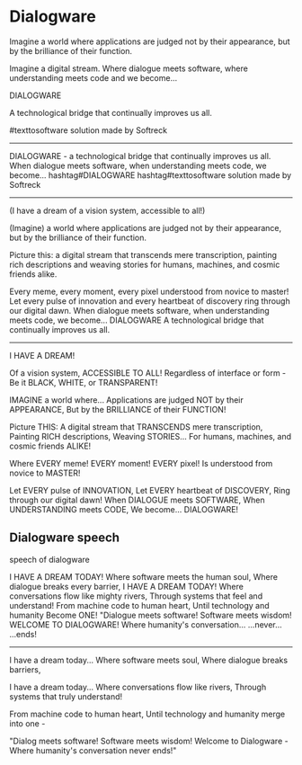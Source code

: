 # Dialogware


Imagine a world where applications are judged not by their appearance, but by the brilliance of their function. 

Imagine a digital stream. Where dialogue meets software, where understanding meets code and we become...

DIALOGWARE 

A technological bridge that continually improves us all.

#texttosoftware solution made by Softreck

---

DIALOGWARE - a technological bridge that continually improves us all.
When dialogue meets software, when understanding meets code, we become... hashtag#DIALOGWARE hashtag#texttosoftware solution made by Softreck

---

(I have a dream of a vision system, accessible to all!)

(Imagine) a world where applications are judged not by their appearance, but by the brilliance of their function.

Picture this: a digital stream that transcends mere transcription, painting rich descriptions and weaving stories for humans, machines, and cosmic friends alike.

Every meme, every moment, every pixel understood from novice to master! Let every pulse of innovation and every heartbeat of discovery ring through our digital dawn. When dialogue meets software, when understanding meets code, we become... DIALOGWARE A technological bridge that continually improves us all.

---


I HAVE A DREAM!

Of a vision system, ACCESSIBLE TO ALL!
Regardless of interface or form -
Be it BLACK, WHITE, or TRANSPARENT!

IMAGINE a world where...
Applications are judged NOT by their APPEARANCE,
But by the BRILLIANCE of their FUNCTION!

Picture THIS:
A digital stream that TRANSCENDS mere transcription,
Painting RICH descriptions,
Weaving STORIES...
For humans, machines, and cosmic friends ALIKE!

Where EVERY meme!
EVERY moment!
EVERY pixel!
Is understood from novice to MASTER!

Let EVERY pulse of INNOVATION,
Let EVERY heartbeat of DISCOVERY,
Ring through our digital dawn!
When DIALOGUE meets SOFTWARE,
When UNDERSTANDING meets CODE,
We become...
DIALOGWARE!





## Dialogware speech 

speech of dialogware


I HAVE A DREAM TODAY!
Where software meets the human soul,
Where dialogue breaks every barrier,
I HAVE A DREAM TODAY!
Where conversations flow like mighty rivers,
Through systems that feel and understand!
From machine code to human heart,
Until technology and humanity
Become ONE!
"Dialogue meets software!
Software meets wisdom!
WELCOME TO DIALOGWARE!
Where humanity's conversation...
...never...
...ends!

---

I have a dream today...
Where software meets soul,
Where dialogue breaks barriers,


I have a dream today...
Where conversations flow like rivers,
Through systems that truly understand!

From machine code to human heart,
Until technology and humanity merge into one -

"Dialog meets software!
Software meets wisdom!
Welcome to Dialogware -
Where humanity's conversation never ends!"





[](dialogware-video-stream-processing.mp4)

